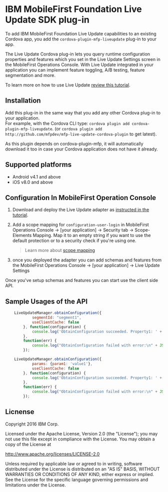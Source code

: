 # IBM MobileFirst Foundation Live Update SDK plug-in
To add IBM MobileFirst Foundation Live Update capabilities to an existing Cordova app, you add the `cordova-plugin-mfp-liveupdate` plug-in to your app.

The Live Update Cordova plug-in lets you query runtime configuration properties and features which you set in the Live Update Settings screen in the MobileFirst Operations Console. With Live Update integrated in your application you can implement feature toggling, A/B testing, feature segmentation and more.

To learn more on how to use Live Update [review this tutorial](https://mobilefirstplatform.ibmcloud.com/tutorials/en/foundation/8.0/using-the-mfpf-sdk/live-update/).

## Installation
Add this plug-in in the same way that you add any other Cordova plug-in to your application.  
For example, with the Cordova CLI type: `cordova plugin add cordova-plugin-mfp-liveupdate`.
(or `cordova plugin add http://github.com/mfpdev/mfp-live-update-cordova-plugin` to get latest).

As this plugin depends on cordova-plugin-mfp, it will automatically download it too in case your Cordova application does not have it already.

## Supported platforms
- Android v4.1 and above
- iOS v8.0 and above

## Configuration In MobileFirst Operation Console
1. Download and deploy the Live Update adapter as [instructed in the tutorial](https://mobilefirstplatform.ibmcloud.com/tutorials/en/foundation/8.0/using-the-mfpf-sdk/live-update/#adding-live-update-to-mobilefirst-server).

2. Add a scope mapping for `configuration-user-login` in MobileFirst Operations Console → [your application] → Security tab → Scope-Elements Mapping. Map it to an empty string if you want to use the
default protection or to a security check if you're using one.

	> Learn more about [scope mapping](https://mobilefirstplatform.ibmcloud.com/tutorials/en/foundation/8.0/authentication-and-security/authorization-concepts/#scope-mapping)

3. once you deployed the adapter you can add schemas and features from the MobileFirst Operations Console → [your application] → Live Update Settings

Once you've setup schemas and features you can start use the client side API.

## Sample Usages of the API

```javascript
    LiveUpdateManager.obtainConfiguration({
            segmentId: "segment1",
            useClientCache: false
        }, function(configuration) {
            console.log('ObtainConfiguration succeeded. Property1: ' + JSON.stringify(configuration.properties.property1));
        },
        function(err) {
            console.log("ObtainConfiguration failed with error:\n" + JSON.stringify(err));
        });

    LiveUpdateManager.obtainConfiguration({
            params: {param1: 'value1'},
            useClientCache: false
        }, function(configuration) {
            console.log('ObtainConfiguration succeeded. Property1: ' + JSON.stringify(configuration.properties.property1));
        },
        function(err) {
            console.log("ObtainConfiguration failed with error:\n" + JSON.stringify(err));
        });
```

## Licnense
Copyright 2016 IBM Corp.

Licensed under the Apache License, Version 2.0 (the "License"); you may not use this file except in compliance with the License. You may obtain a copy of the License at

http://www.apache.org/licenses/LICENSE-2.0

Unless required by applicable law or agreed to in writing, software distributed under the License is distributed on an "AS IS" BASIS, WITHOUT WARRANTIES OR CONDITIONS OF ANY KIND, either express or implied. See the License for the specific language governing permissions and limitations under the License.
